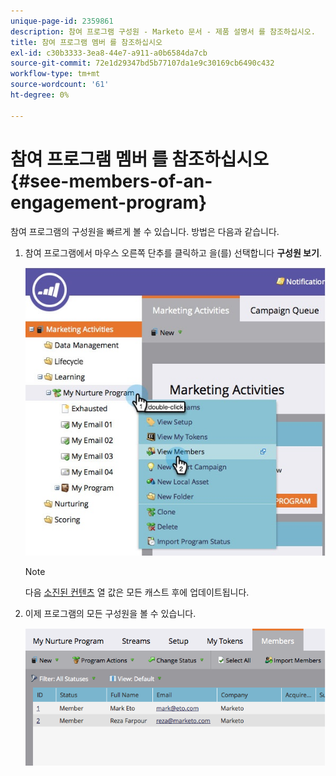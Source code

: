 ```yaml
---
unique-page-id: 2359861
description: 참여 프로그램 구성원 - Marketo 문서 - 제품 설명서 를 참조하십시오.
title: 참여 프로그램 멤버 를 참조하십시오
exl-id: c30b3333-3ea8-44e7-a911-a0b6584da7cb
source-git-commit: 72e1d29347bd5b77107da1e9c30169cb6490c432
workflow-type: tm+mt
source-wordcount: '61'
ht-degree: 0%

---
```


# 참여 프로그램 멤버 를 참조하십시오 {#see-members-of-an-engagement-program}

참여 프로그램의 구성원을 빠르게 볼 수 있습니다. 방법은 다음과 같습니다.

1. 참여 프로그램에서 마우스 오른쪽 단추를 클릭하고 을(를) 선택합니다 **구성원 보기**.

   ![](assets/membersofengagement.jpg)

   >[!NOTE]
   >
   >다음  [소진된 컨텐츠](/help/marketo/product-docs/email-marketing/drip-nurturing/creating-an-engagement-program/understanding-engagement-programs.md) 열 값은 모든 캐스트 후에 업데이트됩니다.

1. 이제 프로그램의 모든 구성원을 볼 수 있습니다.

   ![](assets/image2014-9-15-17-3a17-3a26.png)
